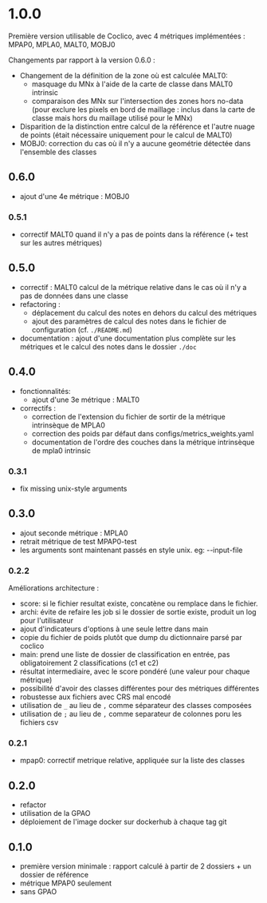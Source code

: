 # 1.0.0

Première version utilisable de Coclico, avec 4 métriques implémentées : MPAP0, MPLA0, MALT0, MOBJ0

Changements par rapport à la version 0.6.0 :
- Changement de la définition de la zone où est calculée MALT0:
  - masquage du MNx à l'aide de la carte de classe dans MALT0 intrinsic
  - comparaison des MNx sur l'intersection des zones hors no-data (pour exclure les pixels en bord de maillage :
  inclus dans la carte de classe mais hors du maillage utilisé pour le MNx)
- Disparition de la distinction entre calcul de la référence et l'autre nuage de points (était nécessaire uniquement
pour le calcul de MALT0)
- MOBJ0: correction du cas où il n'y a aucune geométrie détectée dans l'ensemble des classes

## 0.6.0
- ajout d'une 4e métrique : MOBJ0

### 0.5.1
- correctif MALT0 quand il n'y a pas de points dans la référence (+ test sur les autres métriques)

## 0.5.0
- correctif : MALT0 calcul de la métrique relative dans le cas où il n'y a pas de données dans une classe
- refactoring :
  - déplacement du calcul des notes en dehors du calcul des métriques
  - ajout des paramètres de calcul des notes dans le fichier de configuration (cf. `./README.md`)
- documentation : ajout d'une documentation plus complète sur les métriques et le calcul des
notes dans le dossier `./doc`

## 0.4.0
- fonctionnalités:
  - ajout d'une 3e métrique : MALT0
- correctifs :
  - correction de l'extension du fichier de sortir de la métrique intrinsèque de MPLA0
  - correction des poids par défaut dans configs/metrics_weights.yaml
  - documentation de l'ordre des couches dans la métrique intrinsèque de mpla0 intrinsic

### 0.3.1
- fix missing unix-style arguments

## 0.3.0
- ajout seconde métrique : MPLA0
- retrait métrique de test MPAP0-test
- les arguments sont maintenant passés en style unix. eg: --input-file

### 0.2.2
Améliorations architecture :
- score: si le fichier resultat existe, concatène ou remplace dans le fichier.
- archi: évite de refaire les job si le dossier de sortie existe, produit un log pour l'utilisateur
- ajout d'indicateurs d'options à une seule lettre dans main
- copie du fichier de poids plutôt que dump du dictionnaire parsé par coclico
- main: prend une liste de dossier de classification en entrée, pas obligatoirement 2 classifications (c1 et c2)
- résultat intermediaire, avec le score pondéré (une valeur pour chaque métrique)
- possibilité d'avoir des classes différentes pour des métriques différentes
- robustesse aux fichiers avec CRS mal encodé
- utilisation de `_` au lieu de `,` comme séparateur des classes composées
- utilisation de `;` au lieu de `,` comme separateur de colonnes poru les fichiers csv

### 0.2.1
- mpap0: correctif metrique relative, appliquée sur la liste des classes

## 0.2.0
- refactor
- utilisation de la GPAO
- déploiement de l'image docker sur dockerhub à chaque tag git

## 0.1.0
- première version minimale : rapport calculé à partir de 2 dossiers + un dossier de référence
- métrique MPAP0 seulement
- sans GPAO
